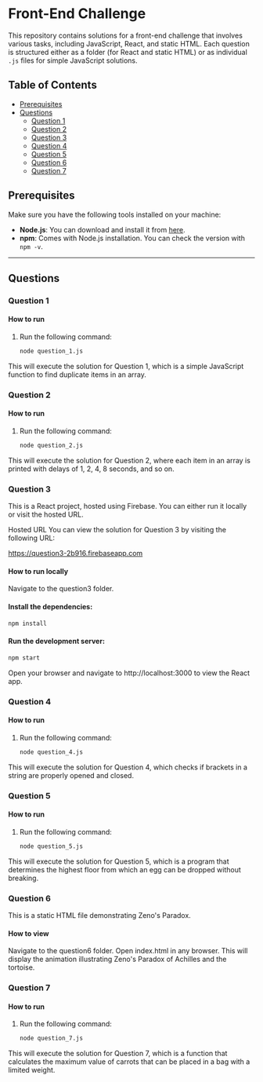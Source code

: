 # Front-End Challenge

This repository contains solutions for a front-end challenge that involves various tasks, including JavaScript, React, and static HTML. Each question is structured either as a folder (for React and static HTML) or as individual `.js` files for simple JavaScript solutions.

## Table of Contents

- [Prerequisites](#prerequisites)
- [Questions](#questions)
  - [Question 1](#question-1)
  - [Question 2](#question-2)
  - [Question 3](#question-3)
  - [Question 4](#question-4)
  - [Question 5](#question-5)
  - [Question 6](#question-6)
  - [Question 7](#question-7)

## Prerequisites

Make sure you have the following tools installed on your machine:

- **Node.js**: You can download and install it from [here](https://nodejs.org/).
- **npm**: Comes with Node.js installation. You can check the version with `npm -v`.

---

## Questions

### Question 1

#### How to run

1. Run the following command:

   ```bash
   node question_1.js
   ```
This will execute the solution for Question 1, which is a simple JavaScript function to find duplicate items in an array.

### Question 2

#### How to run

1. Run the following command:

   ```bash
   node question_2.js
   ```
This will execute the solution for Question 2, where each item in an array is printed with delays of 1, 2, 4, 8 seconds, and so on.

### Question 3
This is a React project, hosted using Firebase. You can either run it locally or visit the hosted URL.

Hosted URL
You can view the solution for Question 3 by visiting the following URL:

https://question3-2b916.firebaseapp.com

#### How to run locally
Navigate to the question3 folder.

#### Install the dependencies:

```bash
npm install
```

#### Run the development server:

```bash
npm start
```
Open your browser and navigate to http://localhost:3000 to view the React app.

### Question 4

#### How to run

1. Run the following command:

   ```bash
   node question_4.js
   ```
This will execute the solution for Question 4, which checks if brackets in a string are properly opened and closed.

### Question 5

#### How to run

1. Run the following command:

   ```bash
   node question_5.js
   ```
This will execute the solution for Question 5, which is a program that determines the highest floor from which an egg can be dropped without breaking.

### Question 6
This is a static HTML file demonstrating Zeno's Paradox.

#### How to view
Navigate to the question6 folder.
Open index.html in any browser.
This will display the animation illustrating Zeno's Paradox of Achilles and the tortoise.

### Question 7

#### How to run

1. Run the following command:

   ```bash
   node question_7.js
   ```
This will execute the solution for Question 7, which is a function that calculates the maximum value of carrots that can be placed in a bag with a limited weight.
